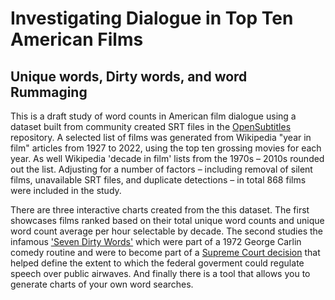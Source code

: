 # Investigating Dialogue in Top Ten American Films

## Unique words, Dirty words, and word Rummaging

This is a draft study of word counts in American film dialogue using a dataset built from community created SRT files in the [OpenSubtitles](https://www.opensubtitles.org/) repository. A selected list of films was generated from Wikipedia "year in film" articles from 1927 to 2022, using the top ten grossing movies for each year. As well Wikipedia 'decade in film' lists from the 1970s – 2010s rounded out the list. Adjusting for a number of factors – including removal of silent films, unavailable SRT files, and duplicate detections – in total 868 films were included in the study.

There are three interactive charts created from the this dataset. The first showcases films ranked based on their total unique word counts and unique word count average per hour selectable by decade. The second studies the infamous ['Seven Dirty Words'](https://en.wikipedia.org/wiki/Seven_dirty_words) which were part of a 1972 George Carlin comedy routine and were to become part of a [Supreme Court decision](https://en.wikipedia.org/wiki/FCC_v._Pacifica_Foundation) that helped define the extent to which the federal goverment could regulate speech over public airwaves. And finally there is a tool that allows you to generate charts of your own word searches.
